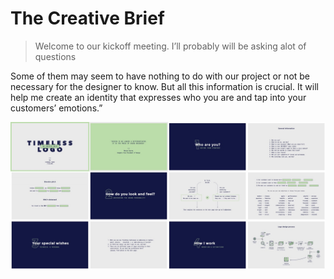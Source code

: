 # The Creative Brief

> Welcome to our kickoff meeting. I’ll probably will be asking alot of questions

Some of them may seem to have nothing to do with our project or not be necessary for the designer to know. But all this information is crucial. It will help me create an identity that expresses who you are and tap into your customers’ emotions.”

![](/assets/386A74826DC31FFB857736EDE57FF84E.jpg)


